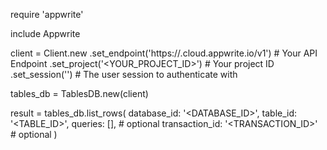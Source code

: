 require 'appwrite'

include Appwrite

client = Client.new
    .set_endpoint('https://<REGION>.cloud.appwrite.io/v1') # Your API Endpoint
    .set_project('<YOUR_PROJECT_ID>') # Your project ID
    .set_session('') # The user session to authenticate with

tables_db = TablesDB.new(client)

result = tables_db.list_rows(
    database_id: '<DATABASE_ID>',
    table_id: '<TABLE_ID>',
    queries: [], # optional
    transaction_id: '<TRANSACTION_ID>' # optional
)
